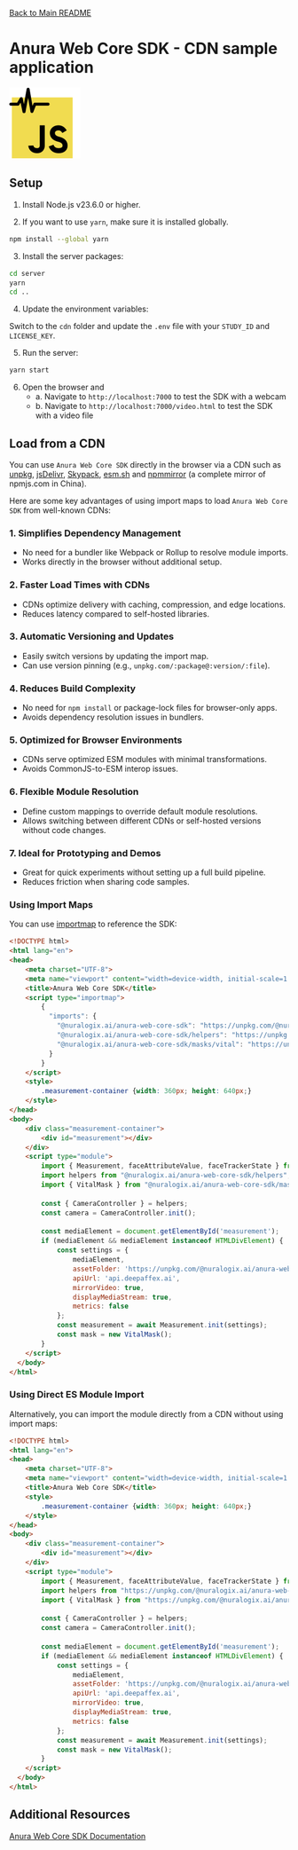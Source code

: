 [Back to Main README](../README.md)

# Anura Web Core SDK - CDN sample application

<img src="../shared/anura-web-core-sdk.svg" width="128"/>

## Setup

1. Install Node.js v23.6.0 or higher.

2. If you want to use `yarn`, make sure it is installed globally.

```bash
npm install --global yarn
```

3. Install the server packages:

```bash
cd server
yarn
cd ..
```

4. Update the environment variables:

Switch to the `cdn` folder and update the `.env` file with your `STUDY_ID` and
`LICENSE_KEY`.

5. Run the server:

```bash
yarn start
```

6. Open the browser and
    - a. Navigate to `http://localhost:7000` to test the SDK with a webcam
    - b. Navigate to `http://localhost:7000/video.html` to test the SDK with
    a video file


## Load from a CDN
You can use `Anura Web Core SDK` directly in the browser via a CDN such as
 [unpkg](https://www.unpkg.com/), [jsDelivr](https://www.jsdelivr.com/),
 [Skypack](https://www.skypack.dev/), [esm.sh](https://esm.sh/) and
 [npmmirror](https://npmmirror.com/) (a complete mirror of npmjs.com in China).
 
 Here are some key advantages of using import maps to load
`Anura Web Core SDK` from well-known CDNs:


### 1. Simplifies Dependency Management
- No need for a bundler like Webpack or Rollup to resolve module imports.
- Works directly in the browser without additional setup.

### 2. Faster Load Times with CDNs
- CDNs optimize delivery with caching, compression, and edge locations.
- Reduces latency compared to self-hosted libraries.

### 3. Automatic Versioning and Updates
- Easily switch versions by updating the import map.
- Can use version pinning (e.g., `unpkg.com/:package@:version/:file`).

### 4. Reduces Build Complexity
- No need for `npm install` or package-lock files for browser-only apps.
- Avoids dependency resolution issues in bundlers.

### 5. Optimized for Browser Environments
- CDNs serve optimized ESM modules with minimal transformations.
- Avoids CommonJS-to-ESM interop issues.

### 6. Flexible Module Resolution
- Define custom mappings to override default module resolutions.
- Allows switching between different CDNs or self-hosted versions without code
changes.

### 7. Ideal for Prototyping and Demos
- Great for quick experiments without setting up a full build pipeline.
- Reduces friction when sharing code samples.

### Using Import Maps

You can use [importmap](https://developer.mozilla.org/en-US/docs/Web/HTML/Element/script/type/importmap)
to reference the SDK:

```html
<!DOCTYPE html>
<html lang="en">
<head>
    <meta charset="UTF-8">
    <meta name="viewport" content="width=device-width, initial-scale=1.0">
    <title>Anura Web Core SDK</title>
    <script type="importmap">
        {
          "imports": {
            "@nuralogix.ai/anura-web-core-sdk": "https://unpkg.com/@nuralogix.ai/anura-web-core-sdk",
            "@nuralogix.ai/anura-web-core-sdk/helpers": "https://unpkg.com/@nuralogix.ai/anura-web-core-sdk/lib/helpers/index.min.mjs",
            "@nuralogix.ai/anura-web-core-sdk/masks/vital": "https://unpkg.com/@nuralogix.ai/anura-web-core-sdk/lib/masks/vital/index.mjs"
          }
        }
    </script>
    <style>
        .measurement-container {width: 360px; height: 640px;}
    </style>
</head>
<body>
    <div class="measurement-container">
        <div id="measurement"></div>
    </div>
    <script type="module">
        import { Measurement, faceAttributeValue, faceTrackerState } from '@nuralogix.ai/anura-web-core-sdk';
        import helpers from "@nuralogix.ai/anura-web-core-sdk/helpers";
        import { VitalMask } from "@nuralogix.ai/anura-web-core-sdk/masks/vital";

        const { CameraController } = helpers;
        const camera = CameraController.init();

        const mediaElement = document.getElementById('measurement');
        if (mediaElement && mediaElement instanceof HTMLDivElement) {
            const settings = {
                mediaElement,
                assetFolder: 'https://unpkg.com/@nuralogix.ai/anura-web-core-sdk/lib/assets',
                apiUrl: 'api.deepaffex.ai',
                mirrorVideo: true,
                displayMediaStream: true,
                metrics: false
            };
            const measurement = await Measurement.init(settings);
            const mask = new VitalMask();
        }        
    </script>
  </body>
</html>        
```

### Using Direct ES Module Import
Alternatively, you can import the module directly from a CDN without using import maps:

```html
<!DOCTYPE html>
<html lang="en">
<head>
    <meta charset="UTF-8">
    <meta name="viewport" content="width=device-width, initial-scale=1.0">
    <title>Anura Web Core SDK</title>
    <style>
        .measurement-container {width: 360px; height: 640px;}
    </style>
</head>
<body>
    <div class="measurement-container">
        <div id="measurement"></div>
    </div>
    <script type="module">
        import { Measurement, faceAttributeValue, faceTrackerState } from 'https://unpkg.com/@nuralogix.ai/anura-web-core-sdk/lib/index.min.mjs';
        import helpers from "https://unpkg.com/@nuralogix.ai/anura-web-core-sdk/lib/helpers/index.min.mjs";
        import { VitalMask } from "https://unpkg.com/@nuralogix.ai/anura-web-core-sdk/lib/masks/vital/index.mjs";

        const { CameraController } = helpers;
        const camera = CameraController.init();

        const mediaElement = document.getElementById('measurement');
        if (mediaElement && mediaElement instanceof HTMLDivElement) {
            const settings = {
                mediaElement,
                assetFolder: 'https://unpkg.com/@nuralogix.ai/anura-web-core-sdk/lib/assets',
                apiUrl: 'api.deepaffex.ai',
                mirrorVideo: true,
                displayMediaStream: true,
                metrics: false
            };
            const measurement = await Measurement.init(settings);
            const mask = new VitalMask();
        }        
    </script>
  </body>
</html>
```

## Additional Resources

[Anura Web Core SDK Documentation](https://docs.deepaffex.ai/web-core)